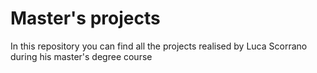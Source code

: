 # Master's projects
 In this repository you can find all the projects realised by Luca Scorrano during his master's degree course
